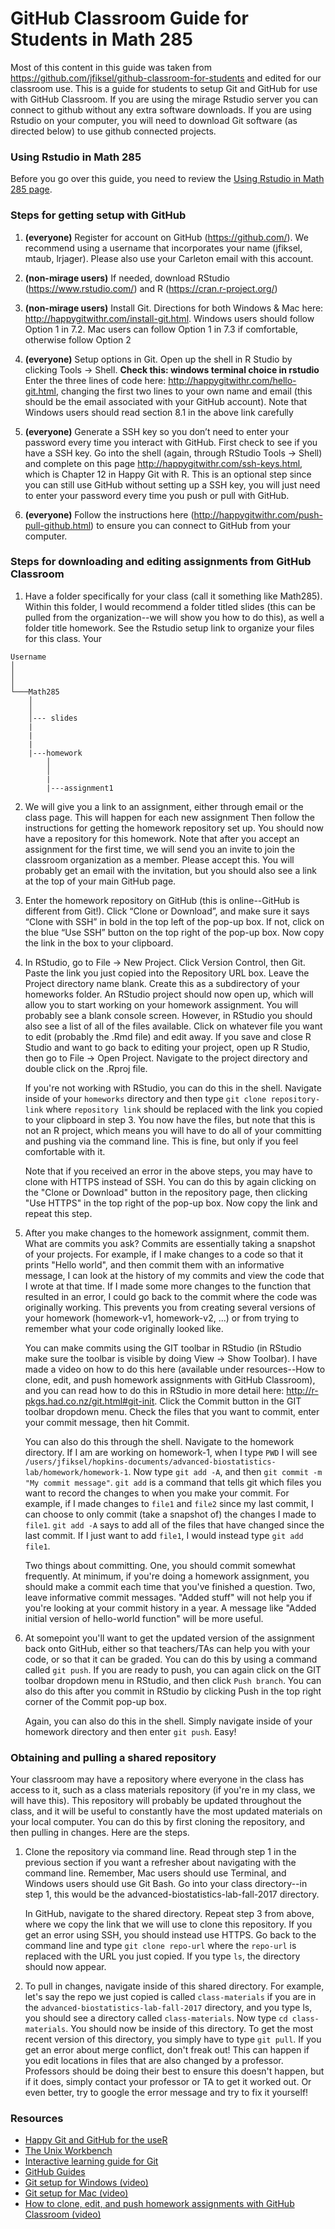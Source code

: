 # GitHub Classroom Guide for Students in Math 285

Most of this content in this guide was taken from https://github.com/jfiksel/github-classroom-for-students and edited for our classroom use. This is a guide for students to setup Git and GitHub for use with GitHub Classroom. If you are using the mirage Rstudio server you can connect to github without any extra software downloads. If you are using Rstudio on your computer, you will need to download Git software (as directed below) to use github connected projects. 

### Using Rstudio in Math 285

Before you go over this guide, you need to review the [Using Rstudio in Math 285 page](course-content/Rstudio-in-math285.md).

### Steps for getting setup with GitHub 
1. **(everyone)** Register for account on GitHub (https://github.com/). We recommend using a username that incorporates your name (jfiksel, mtaub, lrjager). Please also use your Carleton email with this account. 

2. **(non-mirage users)** If needed, download RStudio (https://www.rstudio.com/) and R (https://cran.r-project.org/)

3. **(non-mirage users)** Install Git. Directions for both Windows & Mac here: http://happygitwithr.com/install-git.html. Windows users should follow Option 1 in 7.2. Mac users can follow Option 1 in 7.3 if comfortable, otherwise follow Option 2

4. **(everyone)** Setup options in Git. Open up the shell in R Studio by clicking Tools -> Shell. **Check this: windows terminal choice in rstudio** Enter the three lines of code here: http://happygitwithr.com/hello-git.html, changing the first two lines to your own name and email (this should be the email associated with your GitHub account). Note that Windows users should read section 8.1 in the above link carefully

5. **(everyone)** Generate a SSH key so you don’t need to enter your password every time you interact with GitHub. First check to see if you have a SSH key. Go into the shell (again, through RStudio Tools -> Shell) and complete on this page http://happygitwithr.com/ssh-keys.html, which is Chapter 12 in Happy Git with R. This is an optional step since you can still use GitHub without setting up a SSH key, you will just need to enter your password every time you push or pull with GitHub. 

6. **(everyone)**  Follow the instructions here (http://happygitwithr.com/push-pull-github.html) to ensure you can connect to GitHub from your computer.

### Steps for downloading and editing assignments from GitHub Classroom

1.  Have a folder specifically for your class (call it something like Math285). Within this folder, I would recommend a folder titled slides (this can be pulled from the organization--we will show you how to do this), as well a folder title homework. See the Rstudio setup link to organize your files for this class. Your

```
Username
│
│
│
└───Math285
    │
    │
    │--- slides
    |
    |
    |
    |---homework
        │
        │
        |
        |---assignment1
```

2.  We will give you a link to an assignment, either through email or the class page. This will happen for each new assignment Then follow the instructions for getting the homework repository set up. You should now have a repository for this homework. Note that after you accept an assignment for the first time, we will send you an invite to join the classroom organization as a member. Please accept this. You will probably get an email with the invitation, but you should also see a link at the top of your main GitHub page.

3. Enter the homework repository on GitHub (this is online--GitHub is different from Git!). Click “Clone or Download”, and make sure it says “Clone with SSH” in bold in the top left of the pop-up box. If not, click on the blue “Use SSH” button on the top right of the pop-up box. Now copy the link in the box to your clipboard.

4.  In RStudio, go to File -> New Project. Click Version Control, then Git. Paste the link you just copied into the Repository URL box. Leave the Project directory name blank. Create this as a subdirectory of your homeworks folder. An RStudio project should now open up, which will allow you to start working on your homework assignment. You will probably see a blank console screen. However, in RStudio you should also see a list of all of the files available. Click on whatever file you want to edit (probably the .Rmd file) and edit away. If you save and close R Studio and want to go back to editing your project, open up R Studio, then go to File -> Open Project. Navigate to the project directory and double click on the .Rproj file. 

    If you're not working with RStudio, you can do this in the shell. Navigate inside of your `homeworks` directory and then type `git clone repository-link` where `repository link` should be replaced with the link you copied to your clipboard in step 3. You now have the files, but note that this is not an R project, which means you will have to do all of your committing and pushing via the command line. This is fine, but only if you feel comfortable with it.

    Note that if you received an error in the above steps, you may have to clone with HTTPS instead of SSH. You can do this by again clicking on the "Clone or Download" button in the repository page, then clicking "Use HTTPS" in the top right of the pop-up box. Now copy the link and repeat this step.
    
5.  After you make changes to the homework assignment, commit them. What are commits you ask? Commits are essentially taking a snapshot of your projects. For example, if I make changes to a code so that it prints "Hello world", and then commit them with an informative message, I can look at the history of my commits and view the code that I wrote at that time. If I made some more changes to the function that resulted in an error, I could go back to the commit where the code was originally working. This prevents you from creating several versions of your homework (homework-v1, homework-v2, ...) or from trying to remember what your code originally looked like.

    You can make commits using the GIT toolbar in RStudio (in RStudio make sure the toolbar is visible by doing View -> Show Toolbar). I have made a video on how to do this here (available under resources--How to clone, edit, and push homework assignments with GitHub Classroom), and you can read how to do  this in RStudio in more detail here: http://r-pkgs.had.co.nz/git.html#git-init.  Click the Commit button in the GIT toolbar dropdown menu. Check the files that you want to commit, enter your commit message, then hit Commit.

    You can also do this through the shell. Navigate to the homework directory. If I am are working on homework-1, when I type `PWD` I will see `/users/jfiksel/hopkins-documents/advanced-biostatistics-lab/homework/homework-1`. Now type `git add -A`, and then `git commit -m "My commit message"`. `git add` is a command that tells git which files you want to record the changes to when you make your commit. For example, if I made changes to `file1` and `file2` since my last commit, I can choose to only commit (take a snapshot of) the changes I made to `file1`. `git add -A` says to add all of the files that have changed since the last commit. If I just want to add `file1`, I would instead type `git add file1`.

    Two things about committing. One, you should commit somewhat frequently. At minimum, if you're doing a homework assignment, you should make a commit each time that you've finished a question. Two, leave informative commit messages. "Added stuff" will not help you if you're looking at your commit history in a year. A message like "Added initial version of hello-world function" will be more useful.

6.  At somepoint you'll want to get the updated version of the assignment back onto GitHub, either so that teachers/TAs can help you with your code, or so that it can be graded. You can do this by using a command called `git push`. If you are ready to push, you can again click on the GIT toolbar dropdown menu in RStudio, and then click `Push branch`. You can also do this after you commit in RStudio by clicking Push in the top right corner of the Commit pop-up box.

    Again, you can also do this in the shell. Simply navigate inside of your homework directory and then enter `git push`. Easy!

### Obtaining and pulling a shared repository

Your classroom may have a repository where everyone in the class has access to it, such as a class materials repository (if you're in my class, we will have this). This repository will probably be updated throughout the class, and it will be useful to constantly have the most updated materials on your local computer. You can do this by first cloning the repository, and then pulling in changes. Here are the steps.

1. Clone the repository via command line. Read through step 1 in the previous section if you want a refresher about navigating with the command line. Remember, Mac users should use Terminal, and Windows users should use Git Bash. Go into your class directory--in step 1, this would be the advanced-biostatistics-lab-fall-2017 directory.

    In GitHub, navigate to the shared directory. Repeat step 3 from above, where we copy the link that we will use to clone this repository. If you get an error using SSH, you should instead use HTTPS. Go back to the command line and type `git clone repo-url` where the `repo-url` is replaced with the URL you just copied. If you type `ls`, the directory should now appear.
    
2. To pull in changes, navigate inside of this shared directory. For example, let's say the repo we just copied is called `class-materials` if you are in the `advanced-biostatistics-lab-fall-2017` directory, and you type ls, you should see a directory called `class-materials`. Now type `cd class-materials`. You should now be inside of this directory. To get the most recent version of this directory, you simply have to type `git pull`. If you get an error about merge conflict, don't freak out! This can happen if you edit locations in files that are also changed by a professor. Professors should be doing their best to ensure this doesn't happen, but if it does, simply contact your professor or TA to get it worked out. Or even better, try to google the error message and try to fix it yourself!

### Resources
* [Happy Git and GitHub for the useR](http://happygitwithr.com/)
* [The Unix Workbench](http://seankross.com/the-unix-workbench/)
* [Interactive learning guide for Git](http://learngitbranching.js.org/)
* [GitHub Guides](https://guides.github.com/)
* [Git setup for Windows (video)](https://youtu.be/F_fPEMnr1OQ)
* [Git setup for Mac (video)](https://www.youtube.com/watch?v=kbmSZwK0k-A&t)
* [How to clone, edit, and push homework assignments with GitHub Classroom (video)](https://youtu.be/pAcMgGbCtQw)
